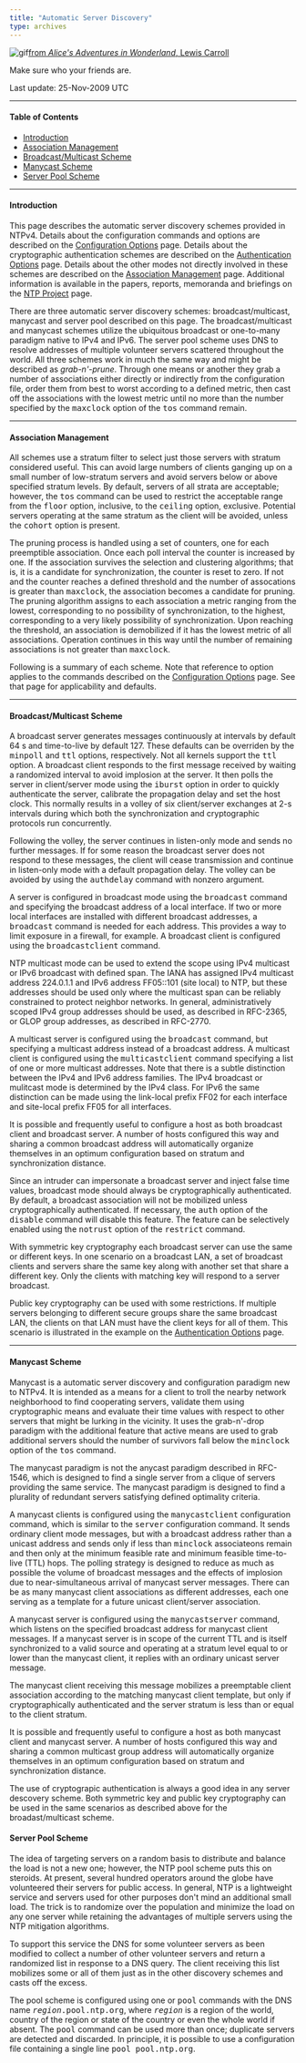 ```yaml
---
title: "Automatic Server Discovery"
type: archives
--- 
```



![gif](/archives/pic/alice51.gif)[from _Alice's Adventures in Wonderland_, Lewis Carroll](http://www.eecis.udel.edu/%7emills/pictures.html)

Make sure who your friends are.

Last update: 25-Nov-2009 UTC

* * *

#### Table of Contents

*   [Introduction](/archives/4.2.6-series/manyopt/#introduction)
*   [Association Management](/archives/4.2.6-series/manyopt/#association-management)
*   [Broadcast/Multicast Scheme](/archives/4.2.6-series/manyopt/#broadcastmulticast-scheme)
*   [Manycast Scheme](/archives/4.2.6-series/manyopt/#manycast-scheme)
*   [Server Pool Scheme](/archives/4.2.6-series/manyopt/#server-pool-scheme)

* * *

#### Introduction

This page describes the automatic server discovery schemes provided in NTPv4\. Details about the configuration commands and options are described on the [Configuration Options](/archives/4.2.6-series/confopt) page. Details about the cryptographic authentication schemes are described on the [Authentication Options](/archives/4.2.6-series/authopt) page. Details about the other modes not directly involved in these schemes are described on the [Association Management](/archives/4.2.6-series/assoc) page. Additional information is available in the papers, reports, memoranda and briefings on the [NTP Project](http://www.eecis.udel.edu/%7emills/ntp.html) page.

There are three automatic server discovery schemes: broadcast/multicast, manycast and server pool described on this page. The broadcast/multicast and manycast schemes utilize the ubiquitous broadcast or one-to-many paradigm native to IPv4 and IPv6\. The server pool scheme uses DNS to resolve addresses of multiple volunteer servers scattered throughout the world. All three schemes work in much the same way and might be described as _grab-n'-prune_. Through one means or another they grab a number of associations either directly or indirectly from the configuration file, order them from best to worst according to a defined metric, then cast off the associations with the lowest metric until no more than the number specified by the <tt>maxclock</tt> option of the <tt>tos</tt> command remain.

* * *

#### Association Management

All schemes use a stratum filter to select just those servers with stratum considered useful. This can avoid large numbers of clients ganging up on a small number of low-stratum servers and avoid servers below or above specified stratum levels. By default, servers of all strata are acceptable; however, the <tt>tos</tt> command can be used to restrict the acceptable range from the <tt>floor</tt> option, inclusive, to the <tt>ceiling</tt> option, exclusive. Potential servers operating at the same stratum as the client will be avoided, unless the <tt>cohort</tt> option is present.

The pruning process is handled using a set of counters, one for each preemptible association. Once each poll interval the counter is increased by one. If the association survives the selection and clustering algorithms; that is, it is a candidate for synchronization, the counter is reset to zero. If not and the counter reaches a defined threshold and the number of assocations is greater than <tt>maxclock</tt>, the association becomes a candidate for pruning. The pruning algorithm assigns to each association a metric ranging from the lowest, corresponding to no possibility of synchronization, to the highest, corresponding to a very likely possibility of synchronization. Upon reaching the threshold, an association is demobilized if it has the lowest metric of all associations. Operation continues in this way until the number of remaining associations is not greater than <tt>maxclock</tt>.

Following is a summary of each scheme. Note that reference to option applies to the commands described on the [Configuration Options](/archives/4.2.6-series/confopt) page. See that page for applicability and defaults.

* * *

#### Broadcast/Multicast Scheme

A broadcast server generates messages continuously at intervals by default 64 s and time-to-live by default 127\. These defaults can be overriden by the <tt>minpoll</tt> and <tt>ttl</tt> options, respectively. Not all kernels support the <tt>ttl</tt> option. A broadcast client responds to the first message received by waiting a randomized interval to avoid implosion at the server. It then polls the server in client/server mode using the <tt>iburst</tt> option in order to quickly authenticate the server, calibrate the propagation delay and set the host clock. This normally results in a volley of six client/server exchanges at 2-s intervals during which both the synchronization and cryptographic protocols run concurrently.

Following the volley, the server continues in listen-only mode and sends no further messages. If for some reason the broadcast server does not respond to these messages, the client will cease transmission and continue in listen-only mode with a default propagation delay. The volley can be avoided by using the <tt>authdelay</tt> command with nonzero argument.

A server is configured in broadcast mode using the <tt>broadcast</tt> command and specifying the broadcast address of a local interface. If two or more local interfaces are installed with different broadcast addresses, a <tt>broadcast</tt> command is needed for each address. This provides a way to limit exposure in a firewall, for example. A broadcast client is configured using the <tt>broadcastclient</tt> command.

NTP multicast mode can be used to extend the scope using IPv4 multicast or IPv6 broadcast with defined span. The IANA has assigned IPv4 multicast address 224.0.1.1 and IPv6 address FF05::101 (site local) to NTP, but these addresses should be used only where the multicast span can be reliably constrained to protect neighbor networks. In general, administratively scoped IPv4 group addresses should be used, as described in RFC-2365, or GLOP group addresses, as described in RFC-2770.

A multicast server is configured using the <tt>broadcast</tt> command, but specifying a multicast address instead of a broadcast address. A multicast client is configured using the <tt>multicastclient</tt> command specifying a list of one or more multicast addresses. Note that there is a subtle distinction between the IPv4 and IPv6 address families. The IPv4 broadcast or mulitcast mode is determined by the IPv4 class. For IPv6 the same distinction can be made using the link-local prefix FF02 for each interface and site-local prefix FF05 for all interfaces.

It is possible and frequently useful to configure a host as both broadcast client and broadcast server. A number of hosts configured this way and sharing a common broadcast address will automatically organize themselves in an optimum configuration based on stratum and synchronization distance.

Since an intruder can impersonate a broadcast server and inject false time values, broadcast mode should always be cryptographically authenticated. By default, a broadcast association will not be mobilized unless cryptographically authenticated. If necessary, the <tt>auth</tt> option of the <tt>disable</tt> command will disable this feature. The feature can be selectively enabled using the <tt>notrust</tt> option of the <tt>restrict</tt> command.

With symmetric key cryptography each broadcast server can use the same or different keys. In one scenario on a broadcast LAN, a set of broadcast clients and servers share the same key along with another set that share a different key. Only the clients with matching key will respond to a server broadcast.

Public key cryptography can be used with some restrictions. If multiple servers belonging to different secure groups share the same broadcast LAN, the clients on that LAN must have the client keys for all of them. This scenario is illustrated in the example on the [Authentication Options](/archives/4.2.6-series/authopt) page.

* * *

#### Manycast Scheme

Manycast is a automatic server discovery and configuration paradigm new to NTPv4\. It is intended as a means for a client to troll the nearby network neighborhood to find cooperating servers, validate them using cryptographic means and evaluate their time values with respect to other servers that might be lurking in the vicinity. It uses the grab-n'-drop paradigm with the additional feature that active means are used to grab additional servers should the number of survivors fall below the <tt>minclock</tt> option of the <tt>tos</tt> command.

The manycast paradigm is not the anycast paradigm described in RFC-1546, which is designed to find a single server from a clique of servers providing the same service. The manycast paradigm is designed to find a plurality of redundant servers satisfying defined optimality criteria.

A manycast clients is configured using the <tt>manycastclient</tt> configuration command, which is similar to the <tt>server</tt> configuration command. It sends ordinary client mode messages, but with a broadcast address rather than a unicast address and sends only if less than <tt>minclock</tt> associateons remain and then only at the minimum feasible rate and minimum feasible time-to-live (TTL) hops. The polling strategy is designed to reduce as much as possible the volume of broadcast messages and the effects of implosion due to near-simultaneous arrival of manycast server messages. There can be as many manycast client associations as different addresses, each one serving as a template for a future unicast client/server association.

A manycast server is configured using the <tt>manycastserver</tt> command, which listens on the specified broadcast address for manycast client messages. If a manycast server is in scope of the current TTL and is itself synchronized to a valid source and operating at a stratum level equal to or lower than the manycast client, it replies with an ordinary unicast server message.

The manycast client receiving this message mobilizes a preemptable client association according to the matching manycast client template, but only if cryptographically authenticated and the server stratum is less than or equal to the client stratum.

It is possible and frequently useful to configure a host as both manycast client and manycast server. A number of hosts configured this way and sharing a common multicast group address will automatically organize themselves in an optimum configuration based on stratum and synchronization distance.

The use of cryptograpic authentication is always a good idea in any server descovery scheme. Both symmetric key and public key cryptography can be used in the same scenarios as described above for the broadast/multicast scheme.

#### Server Pool Scheme

The idea of targeting servers on a random basis to distribute and balance the load is not a new one; however, the NTP pool scheme puts this on steroids. At present, several hundred operators around the globe have volunteered their servers for public access. In general, NTP is a lightweight service and servers used for other purposes don't mind an additional small load. The trick is to randomize over the population and minimize the load on any one server while retaining the advantages of multiple servers using the NTP mitigation algorithms.

To support this service the DNS for some volunteer servers as been modified to collect a number of other volunteer servers and return a randomized list in response to a DNS query. The client receiving this list mobilizes some or all of them just as in the other discovery schemes and casts off the excess.

The pool scheme is configured using one or <tt>pool</tt> commands with the DNS name <tt>_region_.pool.ntp.org</tt>, where <tt>_region_</tt> is a region of the world, country of the region or state of the country or even the whole world if absent. The <tt>pool</tt> command can be used more than once; duplicate servers are detected and discarded. In principle, it is possible to use a configuration file containing a single line <tt>pool pool.ntp.org</tt>.